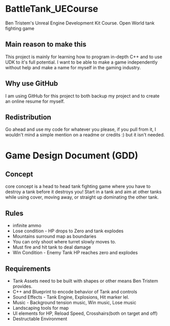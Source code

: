 # BattleTank_UECourse
Ben Tristem's Unreal Engine Development Kit Course. Open World tank fighting game

## Main reason to make this
This project is mainly for learning how to program in-depth C++ and to use UDK to it's full potential. 
I want to be able to make a game independently without help and make a name for myself in the gaming industry.

## Why use GitHub
I am using GitHub for this project to both backup my project and to create an online resume for myself.

## Redistribution
Go ahead and use my code for whatever you please, if you pull from it, I wouldn't mind a simple mention on a readme or credits :) but it isn't needed. 

# Game Design Document (GDD)

## Concept
core concept is a head to head tank fighting game where you have to destroy a tank before it destroys you!
Start in a tank and aim at other tanks while using cover, moving away, or straight up dominating the other tank.

## Rules
* infinite ammo
* Lose condition - HP drops to Zero and tank explodes
* Mountains surround map as boundaries
* You can only shoot where turret slowly moves to.
* Must fire and hit tank to deal damage
* Win Condition - Enemy Tank HP reaches zero and explodes

## Requirements
* Tank Assets need to be built with shapes or other means Ben Tristem provides.
* C++ and Blueprint to encode behavior of Tank and controls
* Sound Effects - Tank Engine, Explosions, Hit marker lel.
* Music - Background tension music, Win music, Lose music
* Landscaping tools for map
* UI elements for HP, Reload Speed, Crosshairs(both on target and off)
* Destructable Environment
